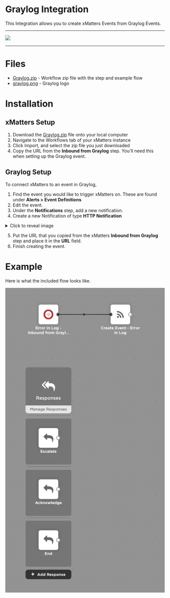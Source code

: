 # Graylog Integration

This Integration allows you to create xMatters Events from Graylog Events.


---------

<kbd>
  <img src="https://github.com/xmatters/xMatters-Labs/raw/master/media/disclaimer.png">
</kbd>

---------

# Files

* [Graylog.zip](Graylog.zip) - Workflow zip file with the step and example flow
* [graylog.png](/graylog.png) - Graylog logo

# Installation

## xMatters Setup
1. Download the [Graylog.zip](Graylog.zip) file onto your local computer
2. Navigate to the Workflows tab of your xMatters instance
3. Click Import, and select the zip file you just downloaded
4. Copy the URL from the **Inbound from Graylog** step. You'll need this when setting up the Graylog event.


## Graylog Setup
To connect xMatters to an event in Graylog,

1. Find the event you would like to trigger xMatters on. These are found under **Alerts > Event Definitions**
2. Edit the event.
3. Under the **Notifications** step, add a new notification.
4. Create a new Notification of type **HTTP Notification**

<details>
<summary>Click to reveal image</summary>

<kbd>
<img src="media/graylog_event.png"/>
</kbd>
</details>

5. Put the URL that you copied from the xMatters **Inbound from Graylog** step and place it in the **URL** field.
6. Finish creating the event.

# Example
Here is what the included flow looks like.

<kbd>
<img src="media/ExampleFlow.png">
</kbd>

